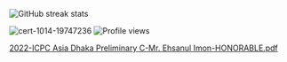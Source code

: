 
![GitHub streak stats](https://github-readme-streak-stats.herokuapp.com/?user=ehsanulimon) 

![cert-1014-19747236](https://user-images.githubusercontent.com/72217632/221797959-05286c12-46ba-4688-8726-88f3b454775e.jpg)
![Profile views](https://gpvc.arturio.dev/ehsanulimon)  

[2022-ICPC Asia Dhaka Preliminary C-Mr. Ehsanul Imon-HONORABLE.pdf](https://github.com/ehsanulimon/ehsanulimon/files/10848103/2022-ICPC.Asia.Dhaka.Preliminary.C-Mr.Ehsanul.Imon-HONORABLE.pdf)
